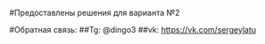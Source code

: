 #Предоставлены решения для варианта №2

#Обратная связь:
##Tg: @dingo3
##vk: https://vk.com/sergeylatu